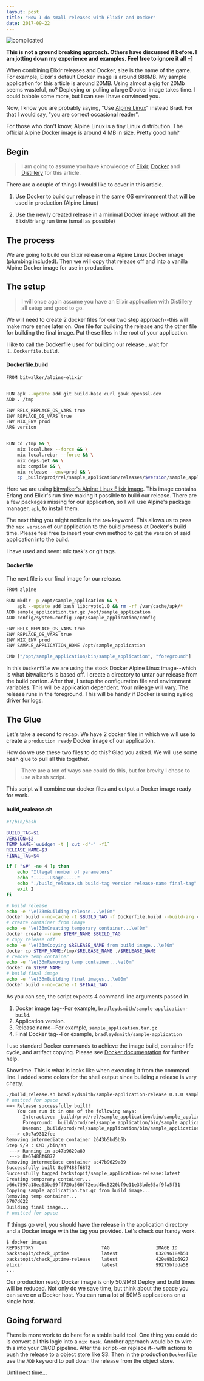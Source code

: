 ```yaml
---
layout: post
title: "How I do small releases with Elixir and Docker"
date: 2017-09-22
---
```


![complicated](/images/rubenvent1.jpg)


__This is not a ground breaking approach.  Others have discussed it before. I am jotting down my experience and examples.  Feel free to ignore it all =]__




When combining Elixir releases and Docker, size is the name of the game.  For example, Elixir's default Docker image is around 888MB.  My sample application for this article is around 20MB.  Using almost a gig for 20Mb seems wasteful, no?  Deploying or pulling a large Docker image takes time.  I could babble some more, but I can see I have convinced you.

Now, I know you are probably saying, "Use [Alpine Linux](https://alpinelinux.org/)" instead Brad.  For that I would say, "you are correct occasional reader".

For those who don't know, Alpine Linux is a tiny Linux distribution.  The official Alpine Docker image is around 4 MB in size.  Pretty good huh? 

## Begin

> I am going to assume you have knowledge of [Elixir](https://elixir-lang.org/), [Docker](https://www.docker.com/) and [Distillery](https://hexdocs.pm/distillery/getting-started.html) for this article.

There are a couple of things I would like to cover in this article.

1. Use Docker to build our release in the same OS environment that will be used in production (Alpine Linux)

2. Use the newly created release in a minimal Docker image without all the Elixir/Erlang run time (small as possible)




## The process


We are going to build our Elixir release on a Alpine Linux Docker image (plumbing included).  Then we will copy that release off and into a vanilla Alpine Docker image for use in production.


## The setup

> I will once again assume you have an Elixir application with Distillery all setup and good to go.  


We will need to create 2 docker files for our two step approach--this will make more sense later on.  One file for building the release and the other file for building the final image.  Put these files in the root of your application.

I like to call the Dockerfile used for building our release...wait for it...`Dockerfile.build`. 


#### Dockerfile.build

```bash
FROM bitwalker/alpine-elixir


RUN apk --update add git build-base curl gawk openssl-dev
ADD . /tmp

ENV RELX_REPLACE_OS_VARS true
ENV REPLACE_OS_VARS true
ENV MIX_ENV prod
ARG version


RUN cd /tmp && \
    mix local.hex --force && \
    mix local.rebar --force && \
    mix deps.get && \
    mix compile && \
    mix release --env=prod && \
    cp _build/prod/rel/sample_application/releases/$version/sample_application.tar.gz /tmp/
```

Here we are using [bitwalker's Alpine Linux Elixir image](https://github.com/bitwalker/alpine-elixir).  This image contains Erlang and Elixir's run time making it possible to build our release.  There are a few packages missing for our application, so I will use Alpine's package manager, `apk`, to install them.

The next thing you might notice is the `ARG` keyword.  This allows us to pass the `mix version` of our application to the build process at Docker's build time.   Please feel free to insert your own method to get the version of said application into the build.

I have used and seen: mix task's or git tags.


#### Dockerfile

The next file is our final image for our release.

```bash
FROM alpine

RUN mkdir -p /opt/sample_application && \
    apk --update add bash libcrypto1.0 && rm -rf /var/cache/apk/*
ADD sample_application.tar.gz /opt/sample_application
ADD config/system.config /opt/sample_application/config

ENV RELX_REPLACE_OS_VARS true
ENV REPLACE_OS_VARS true
ENV MIX_ENV prod
ENV SAMPLE_APPLICATION_HOME /opt/sample_application

CMD ["/opt/sample_application/bin/sample_application", "foreground"]
```

In this `Dockerfile` we are using the stock Docker Alpine Linux image--which is what bitwalker's is based off.  I create a directory to untar our release from the build portion.  After that, I setup the configuration file and environment variables.  This will be application dependent.  Your mileage will vary.
The release runs in the foreground.  This will be handy if Docker is using syslog driver for logs.

## The Glue

Let's take a second to recap.  We have 2 docker files in which we will use to create a `production ready` Docker image of our application.

How do we use these two files to do this?  Glad you asked.  We will use some bash glue to pull all this together.

>  There are a ton of ways one could do this, but for brevity I chose to use a bash script.  

This script will combine our docker files and output a Docker image ready for work.


#### build_realease.sh

```bash
#!/bin/bash

BUILD_TAG=$1
VERSION=$2
TEMP_NAME=`uuidgen -t | cut -d'-' -f1`
RELEASE_NAME=$3
FINAL_TAG=$4

if [ "$#" -ne 4 ]; then
	echo "Illegal number of parameters"
	echo "------Usage-----"
	echo "./build_release.sh build-tag version release-name final-tag"
	exit 2
fi

# build release
echo -e "\e[33mBuilding release...\e[0m"
docker build --no-cache -t $BUILD_TAG -f Dockerfile.build --build-arg version=$VERSION .
# create container from image
echo -e "\e[33mCreating temporary container...\e[0m"
docker create --name $TEMP_NAME $BUILD_TAG
# copy release off
echo -e "\e[33mCopying $RELEASE_NAME from build image...\e[0m"
docker cp $TEMP_NAME:/tmp/$RELEASE_NAME ./$RELEASE_NAME
# remove temp container
echo -e "\e[33mRemoving temp container...\e[0m"
docker rm $TEMP_NAME 
# build final image
echo -e "\e[33mBuilding final images...\e[0m"
docker build --no-cache -t $FINAL_TAG .
```

As you can see, the script expects 4 command line arguments passed in.

1. Docker image tag--For example, `bradleydsmith/sample-application-build`.
2. Application version.
3. Release name--For example, `sample_application.tar.gz` 
4. Final Docker tag--For example, `bradleydsmith/sample-application`

I use standard Docker commands to achieve the image build, container life cycle, and artifact copying.  Please see [Docker documentation](https://docs.docker.com/) for further help.

Showtime.  This is what is looks like when executing it from the command line.  I added some colors for the shell output since building a release is very chatty.

```bash
./build_release.sh bradleydsmith/sample-application-release 0.1.0 sample_application.tar.gz bradleydsmith/sample-application
# omitted for space
==> Release successfully built!
    You can run it in one of the following ways:
      Interactive: _build/prod/rel/sample_application/bin/sample_application console
      Foreground: _build/prod/rel/sample_application/bin/sample_application foreground
      Daemon: _build/prod/rel/sample_application/bin/sample_application start
 ---> c0c7a9312fee
Removing intermediate container 2643b5bd5b5b
Step 9/9 : CMD /bin/sh
 ---> Running in ac47b9629a89
 ---> 8e67488f6872
Removing intermediate container ac47b9629a89
Successfully built 8e67488f6872
Successfully tagged backstopit/sample_application-release:latest
Creating temporary container...
b66c7597a18ea63ba69ff720a560f72ead4bc5220bf9e11e33bde55af9fa5f31
Copying sample_application.tar.gz from build image...
Removing temp container...
6707d622
Building final image...
# omitted for space
```

If things go well, you should have the release in the application directory and a Docker image with the tag you provided.  Let's check our handy work.

```bash
$ docker images
REPOSITORY                         TAG                 IMAGE ID            CREATED             SIZE
backstopit/check_uptime            latest              03209618eb51        10 hours ago        50.9MB
backstopit/check_uptime-release    latest              429e9b1c6927        10 hours ago        430MB
elixir                             latest              99275bfdda58        3 days ago          888MB
...

```

Our production ready Docker image is only 50.9MB!  Deploy and build times will be reduced.  Not only do we save time, but think about the space you can save on a Docker host.  You can run a lot of 50MB applications on a single host.


## Going forward

There is more work to do here for a stable build tool.  One thing you could do is convert all this logic into a `mix task`.
Another approach would be to wire this into your CI/CD pipeline. Alter the script--or replace it--with actions to push the release to a object store like S3.  Then in the production `Dockerfile` use the `ADD` keyword to pull down the release from the object store.  

Until next time...
